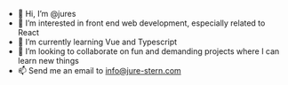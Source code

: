- 👋 Hi, I’m @jures
- 👀 I’m interested in front end web development, especially related to React
- 🌱 I’m currently learning Vue and Typescript
- 💞️ I’m looking to collaborate on fun and demanding projects where I can learn new things
- 📫 Send me an email to info@jure-stern.com

<!---
jures/jures is a ✨ special ✨ repository because its `README.md` (this file) appears on your GitHub profile.
You can click the Preview link to take a look at your changes.
--->
